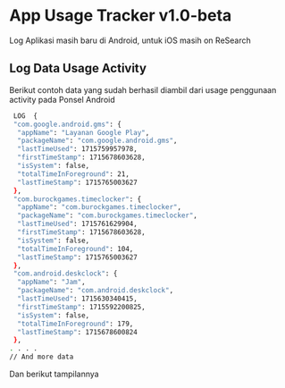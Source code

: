 # App Usage Tracker v1.0-beta
Log Aplikasi masih baru di Android, untuk iOS masih on ReSearch

## Log Data Usage Activity
Berikut contoh data yang sudah berhasil diambil dari usage penggunaan activity pada Ponsel Android

```.sh
 LOG  {
 "com.google.android.gms": {
  "appName": "Layanan Google Play",
  "packageName": "com.google.android.gms",
  "lastTimeUsed": 1715759957978,
  "firstTimeStamp": 1715678603628,
  "isSystem": false,
  "totalTimeInForeground": 21,
  "lastTimeStamp": 1715765003627
 },
 "com.burockgames.timeclocker": {
  "appName": "com.burockgames.timeclocker",
  "packageName": "com.burockgames.timeclocker",
  "lastTimeUsed": 1715761629904,
  "firstTimeStamp": 1715678603628,
  "isSystem": false,
  "totalTimeInForeground": 104,
  "lastTimeStamp": 1715765003627
 },
 "com.android.deskclock": {
  "appName": "Jam",
  "packageName": "com.android.deskclock",
  "lastTimeUsed": 1715630340415,
  "firstTimeStamp": 1715592200825,
  "isSystem": false,
  "totalTimeInForeground": 179,
  "lastTimeStamp": 1715678600824
 },
. . . .
// And more data
```

Dan berikut tampilannya